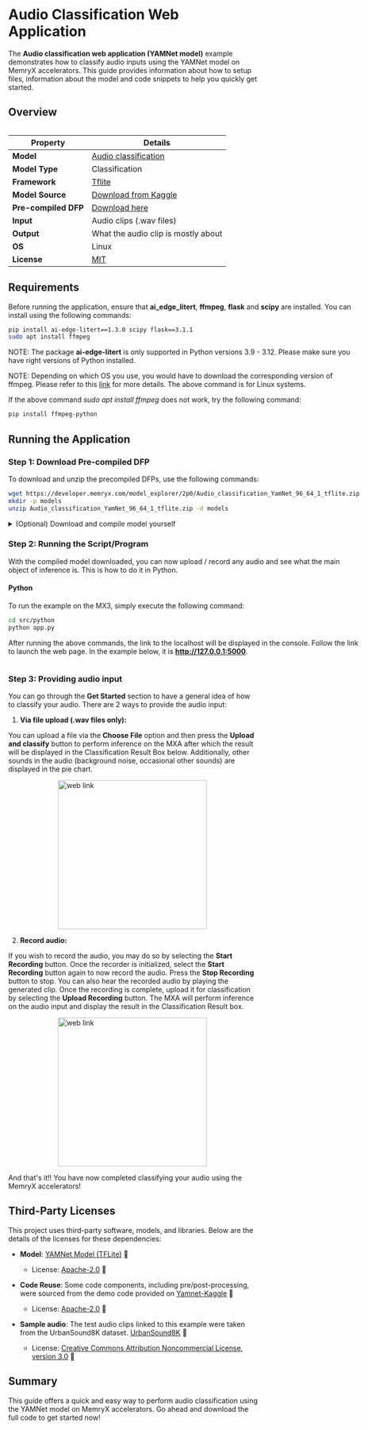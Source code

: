 # Audio Classification Web Application

The **Audio classification web application (YAMNet model)** example demonstrates how to classify audio inputs using the YAMNet model on MemryX accelerators. This guide provides information about how to setup files, information about the model and code snippets to help you quickly get started.


## Overview

<div style="display: flex">
<div style="">

| **Property**         | **Details**                                                                                  
|----------------------|------------------------------------------
| **Model**            | [Audio classification](https://www.kaggle.com/models/google/yamnet/tfLite)
| **Model Type**       | Classification
| **Framework**        | [Tflite](https://www.tensorflow.org/)
| **Model Source**     | [Download from Kaggle](https://www.kaggle.com/models/google/yamnet/tfLite)
| **Pre-compiled DFP** | [Download here](https://developer.memryx.com/model_explorer/2p0/Audio_classification_YamNet_96_64_1_tflite.zip)
| **Input**            | Audio clips (.wav files)
| **Output**           | What the audio clip is mostly about
| **OS**               | Linux
| **License**          | [MIT](LICENSE.md)



## Requirements

Before running the application, ensure that **ai_edge_litert**, **ffmpeg**, **flask** and **scipy** are installed. You can install using the following commands:

```bash
pip install ai-edge-litert==1.3.0 scipy flask==3.1.1
sudo apt install ffmpeg
```

NOTE: The package **ai-edge-litert** is only supported in Python versions 3.9 - 3.12. Please make sure you have right versions of Python installed. 

NOTE: Depending on which OS you use, you would have to download the corresponding version of ffmpeg. Please refer to this [link](https://ffmpeg.org/download.html) for more details. The above command is for Linux systems.

If the above command *sudo apt install ffmpeg* does not work, try the following command:

```bash
pip install ffmpeg-python
```


## Running the Application

### Step 1: Download Pre-compiled DFP

To download and unzip the precompiled DFPs, use the following commands:
```bash
wget https://developer.memryx.com/model_explorer/2p0/Audio_classification_YamNet_96_64_1_tflite.zip
mkdir -p models
unzip Audio_classification_YamNet_96_64_1_tflite.zip -d models
```


<details> 
<summary> (Optional) Download and compile model yourself </summary>

First, let us create the folders required to store the model using the commands below:

```bash
cd audio_classification_cmd

mkdir models 
cd models 

```

Follow the steps below to download the model. 

```bash
curl -L -o ./model.tar.gz https://www.kaggle.com/api/v1/models/google/yamnet/tfLite/tflite/1/download
tar -xzf ./model.tar.gz -C ./
mv 1.tflite Audio_classification_YamNet_96_64_1_tflite.tflite

```

Now you may compile the model. Run the following command to generate the DFP. 

```bash
 mx_nc Audio_classification_YamNet_96_64_1_tflite.tflite -v --autocrop
```

This completes the process of download and compilation. 
</details>


### Step 2: Running the Script/Program

With the compiled model downloaded, you can now upload / record any audio and see what the main object of inference is. This is how to do it in Python.

#### Python

To run the example on the MX3, simply execute the following command:

```bash
cd src/python
python app.py 
```

After running the above commands, the link to the localhost will be displayed in the console. Follow the link to launch the web page. In the example below, it is **http://127.0.0.1:5000**.


</div>
<div style="padding-left: 100px;">
    <img src="assets/linktoweb.png" alt="web link" style="height: 240px;">
</div>
</div>


### Step 3: Providing audio input

You can go through the **Get Started** section to have a general idea of how to classify your audio. There are 2 ways to provide the audio input:

1. **Via file upload (.wav files only):**

You can upload a file via the **Choose File** option and then press the **Upload and classify** button to perform inference on the MXA after which the result will be displayed in the Classification Result Box below. Additionally, other sounds in the audio (background noise, occasional other sounds) are displayed in the pie chart.

</div>
<div style="padding-left: 100px;">
    <img src="assets/classifyfile.png" alt="web link" style="height: 300px;">
</div>
</div>


2. **Record audio:**

If you wish to record the audio, you may do so by selecting the **Start Recording** button. Once the recorder is initialized, select the **Start Recording** button again to now record the audio. Press the **Stop Recording** button to stop. You can also hear the recorded audio by playing the generated clip. Once the recording is complete, upload it for classification by selecting the **Upload Recording** button. The MXA will perform inference on the audio input and display the result in the Classification Result box. 

</div>
<div style="padding-left: 100px;">
    <img src="assets/classifyrecord.png" alt="web link" style="height: 300px;">
</div>
</div>


And that's it!! You have now completed classifying your audio using the MemryX accelerators!


## Third-Party Licenses

This project uses third-party software, models, and libraries. Below are the details of the licenses for these dependencies:

- **Model**: [YAMNet Model (TFLite)](https://www.kaggle.com/models/google/yamnet/tfLite) 🔗  
  - License: [Apache-2.0](https://developers.google.com/terms/site-policies) 🔗

- **Code Reuse**: Some code components, including pre/post-processing, were sourced from the demo code provided on [Yamnet-Kaggle](https://www.kaggle.com/models/google/yamnet/tfLite) 🔗  
  - License: [Apache-2.0](https://www.tensorflow.org/hub/tutorials/yamnet) 🔗

- **Sample audio**: The test audio clips linked to this example were taken from the UrbanSound8K dataset. [UrbanSound8K](https://urbansounddataset.weebly.com/urbansound8k.html) 🔗  
  - License: [Creative Commons Attribution Noncommercial License, version 3.0](https://urbansounddataset.weebly.com/) 🔗


## Summary

This guide offers a quick and easy way to perform audio classification using the YAMNet model on MemryX accelerators. Go ahead and download the full code to get started now!
